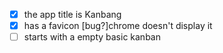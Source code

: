 - [x] the app title is Kanbang
- [x] has a favicon [bug?]chrome doesn't display it
- [ ] starts with a empty basic kanban